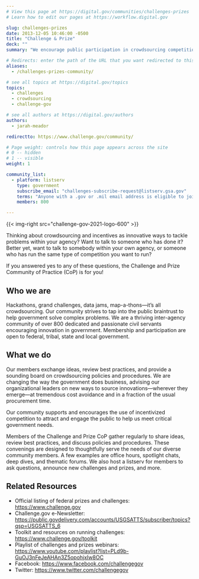 ```yaml
---
# View this page at https://digital.gov/communities/challenges-prizes
# Learn how to edit our pages at https://workflow.digital.gov

slug: challenges-prizes
date: 2013-12-05 10:46:00 -0500
title: "Challenge & Prize"
deck: ""
summary: "We encourage public participation in crowdsourcing competitions to find innovative government solutions."

# Redirects: enter the path of the URL that you want redirected to this page
aliases:
  - /challenges-prizes-community/

# see all topics at https://digital.gov/topics
topics:
  - challenges
  - crowdsourcing
  - challenge-gov

# see all authors at https://digital.gov/authors
authors:
  - jarah-meador

redirectto: https://www.challenge.gov/community/

# Page weight: controls how this page appears across the site
# 0 -- hidden
# 1 -- visible
weight: 1

community_list:
  - platform: listserv
    type: government
    subscribe_email: "challenges-subscribe-request@listserv.gsa.gov"
    terms: "Anyone with a .gov or .mil email address is eligible to join"
    members: 800

---
```


{{< img-right src="challenge-gov-2021-logo-600" >}}

Thinking about crowdsourcing and incentives as innovative ways to tackle problems within your agency? Want to talk to someone who has done it? Better yet, want to talk to somebody within your own agency, or someone who has run the same type of competition you want to run?

If you answered yes to any of these questions, the Challenge and Prize Community of Practice (CoP) is for you!

## Who we are

Hackathons, grand challenges, data jams, map-a-thons—it’s all crowdsourcing. Our community strives to tap into the public braintrust to help government solve complex problems. We are a thriving inter-agency community of over 800 dedicated and passionate civil servants encouraging innovation in government. Membership and participation are open to federal, tribal, state and local government.

## What we do

Our members exchange ideas, review best practices, and provide a sounding board on crowdsourcing policies and procedures. We are changing the way the government does business, advising our organizational leaders on new ways to source innovations—wherever they emerge—at tremendous cost avoidance and in a fraction of the usual procurement time.

Our community supports and encourages the use of incentivized competition to attract and engage the public to help us meet critical government needs.

Members of the Challenge and Prize CoP gather regularly to share ideas, review best practices, and discuss policies and procedures. These convenings are designed to thoughtfully serve the needs of our diverse community members. A few examples are office hours, spotlight chats, deep dives, and thematic forums. We also host a listserv for members to ask questions, announce new challenges and prizes, and more.

## Related Resources

- Official listing of federal prizes and challenges: https://www.challenge.gov
- Challenge.gov e-Newsletter: https://public.govdelivery.com/accounts/USGSATTS/subscriber/topics?qsp=USGSATTS_6
- Toolkit and resources on running challenges: https://www.challenge.gov/toolkit
- Playlist of challenges and prizes webinars: https://www.youtube.com/playlist?list=PLd9b-GuOJ3nFeJeAHAn3Z5opohjxIw8OC
- Facebook: https://www.facebook.com/challengegov
- Twitter: https://www.twitter.com/challengegov

